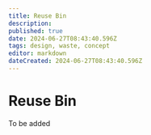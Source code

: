 ```yaml
---
title: Reuse Bin
description: 
published: true
date: 2024-06-27T08:43:40.596Z
tags: design, waste, concept
editor: markdown
dateCreated: 2024-06-27T08:43:40.596Z
---
```


# Reuse Bin

To be added